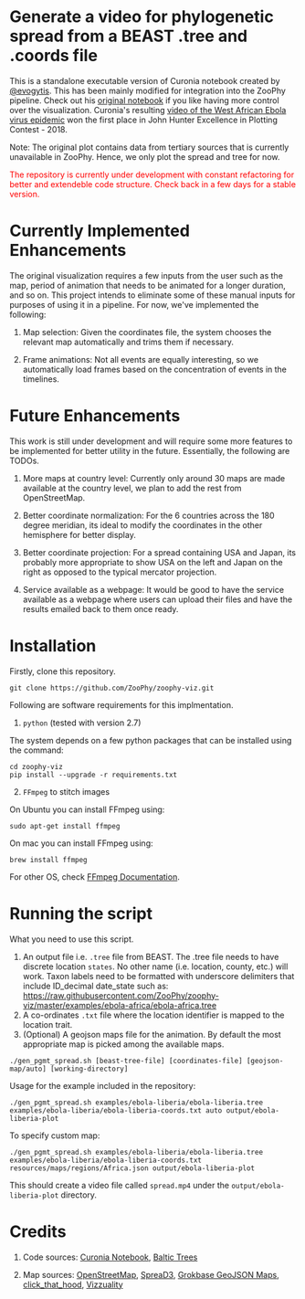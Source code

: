 # Generate a video for phylogenetic spread from a BEAST .tree and .coords file
This is a standalone executable version of Curonia notebook created by [@evogytis](https://github.com/evogytis). This has been mainly modified for integration into the ZooPhy pipeline. Check out his [original notebook](https://github.com/blab/baltic/blob/master/curonia.ipynb) if you like having more control over the visualization. Curonia's resulting [video of the West African Ebola virus epidemic](https://www.youtube.com/watch?v=86LCDRRHaJY) won the first place in John Hunter Excellence in Plotting Contest - 2018.

Note:
The original plot contains data from tertiary sources that is currently unavailable in ZooPhy. Hence, we only plot the spread and tree for now.

<span style="color:red;">The repository is currently under development with constant refactoring for better and extendeble code structure. Check back in a few days for a stable version.</span>

# Currently Implemented Enhancements
The original visualization requires a few inputs from the user such as the map, period of animation that needs to be animated for a longer duration, and so on. This project intends to eliminate some of these manual inputs for purposes of using it in a pipeline. For now, we've implemented the following:

1) Map selection: Given the coordinates file, the system chooses the relevant map automatically and trims them if necessary.

2) Frame animations: Not all events are equally interesting, so we automatically load frames based on the concentration of events in the timelines. 

# Future Enhancements
This work is still under development and will require some more features to be implemented for better utility in the future. Essentially, the following are TODOs.

1) More maps at country level: Currently only around 30 maps are made available at the country level, we plan to add the rest from OpenStreetMap.

2) Better coordinate normalization: For the 6 countries across the 180 degree meridian, its ideal to modify the coordinates in the other hemisphere for better display.

3) Better coordinate projection: For a spread containing USA and Japan, its probably more appropriate to show USA on the left and Japan on the right as opposed to the typical mercator projection.

3) Service available as a webpage: It would be good to have the service available as a webpage where users can upload their files and have the results emailed back to them once ready.

# Installation
Firstly, clone this repository.
```
git clone https://github.com/ZooPhy/zoophy-viz.git
```

Following are software requirements for this implmentation.
1) ```python``` (tested with version 2.7)

The system depends on a few python packages that can be installed using the command:
```
cd zoophy-viz
pip install --upgrade -r requirements.txt
```

2) ```FFmpeg``` to stitch images 

On Ubuntu you can install FFmpeg using:
```
sudo apt-get install ffmpeg
```
On mac you can install FFmpeg using:
```
brew install ffmpeg
```

For other OS, check [FFmpeg Documentation](https://www.ffmpeg.org/download.html).

# Running the script
What you need to use this script. 
1) An output file i.e. ```.tree``` file from BEAST. The .tree file needs to have discrete location ```states```. No other name (i.e. location, county, etc.) will work. Taxon labels need to be formatted with underscore delimiters that include ID_decimal date_state such as: https://raw.githubusercontent.com/ZooPhy/zoophy-viz/master/examples/ebola-africa/ebola-africa.tree
2) A co-ordinates ```.txt``` file where the location identifier is mapped to the location trait.
3) (Optional) A geojson maps file for the animation. By default the most appropriate map is picked among the available maps.

```
./gen_pgmt_spread.sh [beast-tree-file] [coordinates-file] [geojson-map/auto] [working-directory]
```


Usage for the example included in the repository:
```
./gen_pgmt_spread.sh examples/ebola-liberia/ebola-liberia.tree examples/ebola-liberia/ebola-liberia-coords.txt auto output/ebola-liberia-plot
```

To specify custom map:
```
./gen_pgmt_spread.sh examples/ebola-liberia/ebola-liberia.tree examples/ebola-liberia/ebola-liberia-coords.txt resources/maps/regions/Africa.json output/ebola-liberia-plot
```

This should create a video file called ```spread.mp4``` under the ```output/ebola-liberia-plot``` directory.

# Credits

1) Code sources: [Curonia Notebook](https://github.com/blab/baltic/blob/master/curonia.ipynb), [Baltic Trees](https://github.com/blab/baltic/blob/master/baltic.py)

2) Map sources: [OpenStreetMap](https://www.openstreetmap.org/), [SpreaD3](https://github.com/phylogeography/SpreaD3), [Grokbase GeoJSON Maps](https://grokbase.com/t/gg/d3-js/1372gq18j9/geojson-maps), [click_that_hood](https://github.com/codeforamerica/click_that_hood), [Vizzuality](https://github.com/Vizzuality/growasia_calculator)
